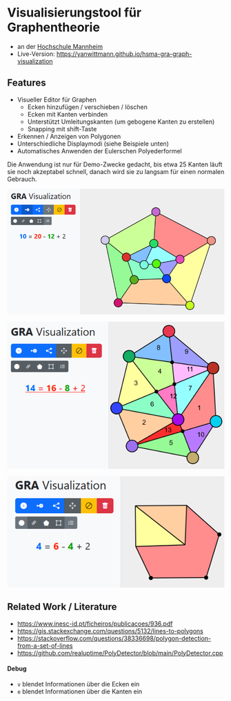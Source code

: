 # Visualisierungstool für Graphentheorie

- an der [Hochschule Mannheim](https://www.hs-mannheim.de)
- Live-Version: https://yanwittmann.github.io/hsma-gra-graph-visualization

## Features

- Visueller Editor für Graphen
    - Ecken hinzufügen / verschieben / löschen
    - Ecken mit Kanten verbinden
    - Unterstützt Umleitungskanten (um gebogene Kanten zu erstellen)
    - Snapping mit shift-Taste
- Erkennen / Anzeigen von Polygonen
- Unterschiedliche Displaymodi (siehe Beispiele unten)
- Automatisches Anwenden der Eulerschen Polyederformel

Die Anwendung ist nur für Demo-Zwecke gedacht, bis etwa 25 Kanten läuft sie noch akzeptabel schnell, danach wird sie
zu langsam für einen normalen Gebrauch.

![Beispiel 1](img/example-1.png)

![Beispiel 2](img/example-2.png)

![Beispiel 3](example-3.png)

## Related Work / Literature

- https://www.inesc-id.pt/ficheiros/publicacoes/936.pdf
- https://gis.stackexchange.com/questions/5132/lines-to-polygons
- https://stackoverflow.com/questions/38336698/polygon-detection-from-a-set-of-lines
- https://github.com/realuptime/PolyDetector/blob/main/PolyDetector.cpp

#### Debug

- `v` blendet Informationen über die Ecken ein
- `e` blendet Informationen über die Kanten ein

